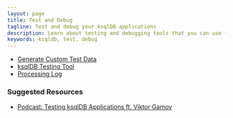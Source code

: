 ```yaml
---
layout: page
title: Test and Debug
tagline: Test and debug your ksqlDB applications
description: Learn about testing and debugging tools that you can use for your ksqlDB applications. 
keywords: ksqldb, test, debug
---
```


- [Generate Custom Test Data](generate-custom-test-data.md)
- [ksqlDB Testing Tool](ksqldb-testing-tool.md)
- [Processing Log](processing-log.md)

### Suggested Resources

- [Podcast: Testing ksqlDB Applications ft. Viktor Gamov](https://developer.confluent.io/podcast/testing-ksqldb-applications-ft-viktor-gamov)

